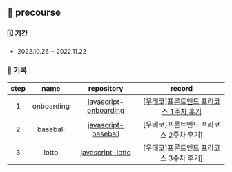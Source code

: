 ## 🌱 precourse

### 🗓 기간

- 2022.10.26 ~ 2022.11.22

### 📝 기록

| step |      name      |                          repository                          |                 record                  |
| :--: | :------------: | :----------------------------------------------------------: | :-------------------------------------: |
|  1   | onboarding | [javascript-onboarding](https://github.com/hanbeulYou/javascript-onboarding/tree/hanbeulYou) | [[우테코]프론트엔드 프리코스 1주차 후기](https://velog.io/@hayou/%EC%9A%B0%ED%85%8C%EC%BD%94-%ED%94%84%EB%A1%A0%ED%8A%B8%EC%97%94%EB%93%9C-%ED%94%84%EB%A6%AC%EC%BD%94%EC%8A%A4-1%EC%A3%BC%EC%B0%A8-%ED%9B%84%EA%B8%B0) |
|  2   | baseball | [javascript-baseball](https://github.com/hanbeulYou/javascript-baseball/tree/hanbeulYou) | [우테코]프론트엔드 프리코스 2주차 후기] |
|  3   | lotto | [javascript-lotto](https://github.com/hanbeulYou/javascript-lotto/tree/hanbeulYou) | [우테코]프론트엔드 프리코스 3주차 후기] |
